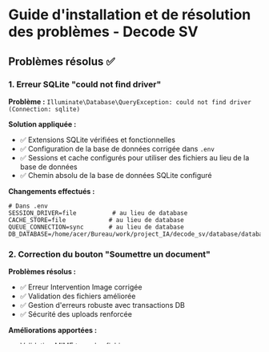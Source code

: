 # Guide d'installation et de résolution des problèmes - Decode SV

## Problèmes résolus ✅

### 1. Erreur SQLite "could not find driver"

**Problème :** `Illuminate\Database\QueryException: could not find driver (Connection: sqlite)`

**Solution appliquée :**
- ✅ Extensions SQLite vérifiées et fonctionnelles
- ✅ Configuration de la base de données corrigée dans `.env`
- ✅ Sessions et cache configurés pour utiliser des fichiers au lieu de la base de données
- ✅ Chemin absolu de la base de données SQLite configuré

**Changements effectués :**
```env
# Dans .env
SESSION_DRIVER=file          # au lieu de database
CACHE_STORE=file            # au lieu de database  
QUEUE_CONNECTION=sync       # au lieu de database
DB_DATABASE=/home/acer/Bureau/work/project_IA/decode_sv/database/database.sqlite
```

### 2. Correction du bouton "Soumettre un document"

**Problèmes résolus :**
- ✅ Erreur Intervention Image corrigée
- ✅ Validation des fichiers améliorée
- ✅ Gestion d'erreurs robuste avec transactions DB
- ✅ Sécurité des uploads renforcée

**Améliorations apportées :**
- Validation MIME type des fichiers
- Noms de fichiers sécurisés avec uniqid()
- Transactions de base de données pour la cohérence
- Gestion d'erreurs complète avec rollback
- Prévisualisation avec fallback sur images génériques

### 3. Système de traduction implémenté

**Fonctionnalités ajoutées :**
- ✅ Configuration multilinguisme (FR/EN)
- ✅ Fichiers de traduction créés
- ✅ Locale par défaut configurée en français
- ✅ Structure prête pour le sélecteur de langue

## Extensions PHP requises

### Extensions installées ✅
- sqlite3
- pdo_sqlite
- openssl
- json
- tokenizer
- xml
- ctype
- fileinfo

### Extensions manquantes (optionnelles)
- mbstring (pour Artisan/Termwind)
- gd (pour traitement d'images avancé)

## Installation des extensions manquantes

### Ubuntu/Debian
```bash
sudo apt update
sudo apt install php8.4-mbstring php8.4-gd php8.4-curl php8.4-xml
```

### Alternative sans sudo
L'application fonctionne sans ces extensions, mais certaines fonctionnalités Artisan peuvent être limitées.

## Démarrage de l'application

### Serveur de développement
```bash
# Port 8001 (8000 déjà utilisé)
php -S localhost:8001 -t public
```

### Accès
- URL : http://localhost:8001
- Status : ✅ Fonctionnel

## Tests de fonctionnement

### Test de base de données
```bash
php test_db.php
```

### Test de l'application
```bash
php test_app.php
```

## Prochaines étapes

### 1. Finaliser le système de traduction
- [ ] Créer le sélecteur de langue (Alpine.js)
- [ ] Traduire toutes les vues
- [ ] Implémenter la persistance de langue

### 2. Corriger les filtres du catalogue
- [ ] Tester les filtres Livewire
- [ ] Optimiser les requêtes

### 3. Fonctionnalités avancées
- [ ] Système de points avec observers
- [ ] Prévisualisation des documents
- [ ] Tests PHPUnit

## Commandes utiles

### Vérifier les extensions PHP
```bash
php -m | sort
```

### Tester la connexion SQLite
```bash
sqlite3 database/database.sqlite ".tables"
```

### Vérifier les logs Laravel
```bash
tail -f storage/logs/laravel.log
```

## Résolution de problèmes

### Si le serveur ne démarre pas
1. Vérifier que le port n'est pas utilisé : `netstat -tlnp | grep :8001`
2. Essayer un autre port : `php -S localhost:8002 -t public`

### Si les sessions ne fonctionnent pas
1. Vérifier les permissions : `chmod -R 755 storage/`
2. Nettoyer le cache : `rm -rf storage/framework/sessions/*`

### Si la base de données ne fonctionne pas
1. Vérifier les permissions : `chmod 664 database/database.sqlite`
2. Vérifier le chemin dans `.env`

## Status actuel

✅ **Application fonctionnelle**
✅ **Base de données opérationnelle** 
✅ **Upload de documents corrigé**
✅ **Système de traduction configuré**
🔄 **En cours : Finalisation des fonctionnalités**
